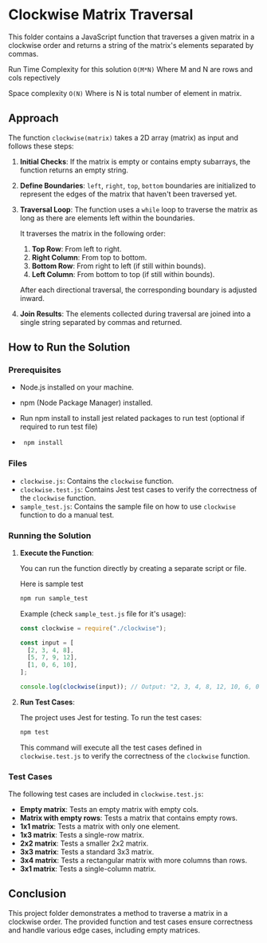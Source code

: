 # Clockwise Matrix Traversal

This folder contains a JavaScript function that traverses a given matrix in a clockwise order and returns a string of the matrix's elements separated by commas.

Run Time Complexity for this solution `O(M*N)` Where M and N are rows and cols repectively

Space complexity `O(N)` Where is N is total number of element in matrix.

## Approach

The function `clockwise(matrix)` takes a 2D array (matrix) as input and follows these steps:

1. **Initial Checks**:
   If the matrix is empty or contains empty subarrays, the function returns an empty string.

2. **Define Boundaries**:
   `left`, `right`, `top`, `bottom` boundaries are initialized to represent the edges of the matrix that haven't been traversed yet.

3. **Traversal Loop**:
   The function uses a `while` loop to traverse the matrix as long as there are elements left within the boundaries.

   It traverses the matrix in the following order:

   1. **Top Row**: From left to right.
   2. **Right Column**: From top to bottom.
   3. **Bottom Row**: From right to left (if still within bounds).
   4. **Left Column**: From bottom to top (if still within bounds).

   After each directional traversal, the corresponding boundary is adjusted inward.

4. **Join Results**:
   The elements collected during traversal are joined into a single string separated by commas and returned.

## How to Run the Solution

### Prerequisites

- Node.js installed on your machine.
- npm (Node Package Manager) installed.
- Run npm install to install jest related packages to run test (optional if required to run test file)

- ```sh
   npm install
  ```

### Files

- `clockwise.js`: Contains the `clockwise` function.
- `clockwise.test.js`: Contains Jest test cases to verify the correctness of the `clockwise` function.
- `sample_test.js`: Contains the sample file on how to use `clockwise` function to do a manual test.

### Running the Solution

1. **Execute the Function**:

   You can run the function directly by creating a separate script or file.

   Here is sample test

   ```sh
   npm run sample_test
   ```

   Example (check `sample_test.js` file for it's usage):

   ```js
   const clockwise = require("./clockwise");

   const input = [
     [2, 3, 4, 8],
     [5, 7, 9, 12],
     [1, 0, 6, 10],
   ];

   console.log(clockwise(input)); // Output: "2, 3, 4, 8, 12, 10, 6, 0, 1, 5, 7, 9"
   ```

2. **Run Test Cases**:

   The project uses Jest for testing. To run the test cases:

   ```sh
   npm test
   ```

   This command will execute all the test cases defined in `clockwise.test.js` to verify the correctness of the `clockwise` function.

### Test Cases

The following test cases are included in `clockwise.test.js`:

- **Empty matrix**: Tests an empty matrix with empty cols.
- **Matrix with empty rows**: Tests a matrix that contains empty rows.
- **1x1 matrix**: Tests a matrix with only one element.
- **1x3 matrix**: Tests a single-row matrix.
- **2x2 matrix**: Tests a smaller 2x2 matrix.
- **3x3 matrix**: Tests a standard 3x3 matrix.
- **3x4 matrix**: Tests a rectangular matrix with more columns than rows.
- **3x1 matrix**: Tests a single-column matrix.

## Conclusion

This project folder demonstrates a method to traverse a matrix in a clockwise order. The provided function and test cases ensure correctness and handle various edge cases, including empty matrices.
